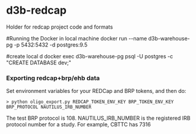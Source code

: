 # d3b-redcap
Holder for redcap project code and formats

#Running the Docker in local machine
docker run --name d3b-warehouse-pg -p 5432:5432 -d postgres:9.5

#create local d
docker exec d3b-warehouse-pg psql -U postgres -c "CREATE DATABASE dev;"

### Exporting redcap+brp/ehb data

Set environment variables for your REDCap and BRP tokens, and then do:

`> python oligo_export.py REDCAP_TOKEN_ENV_KEY BRP_TOKEN_ENV_KEY BRP_PROTOCOL NAUTILUS_IRB_NUMBER`

The test BRP protocol is 108.
NAUTILUS_IRB_NUMBER is the registered IRB protocol number for a study. For example, CBTTC has 7316
